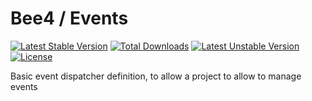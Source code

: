Bee4 / Events
=============

[![Latest Stable Version](https://poser.pugx.org/bee4/events/v/stable.png)](https://packagist.org/packages/bee4/events)
[![Total Downloads](https://poser.pugx.org/bee4/events/downloads.png)](https://packagist.org/packages/bee4/events)
[![Latest Unstable Version](https://poser.pugx.org/bee4/events/v/unstable.png)](https://packagist.org/packages/bee4/events)
[![License](https://poser.pugx.org/bee4/events/license.png)](https://packagist.org/packages/bee4/events)

Basic event dispatcher definition, to allow a project to allow to manage events
